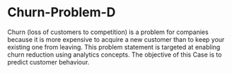 # Churn-Problem-D
Churn (loss of customers to competition) is a problem for companies because it is more expensive to acquire a new customer than to keep your existing one from leaving. This problem statement is targeted at enabling churn reduction using analytics concepts. The objective of this Case is to predict customer behaviour.

